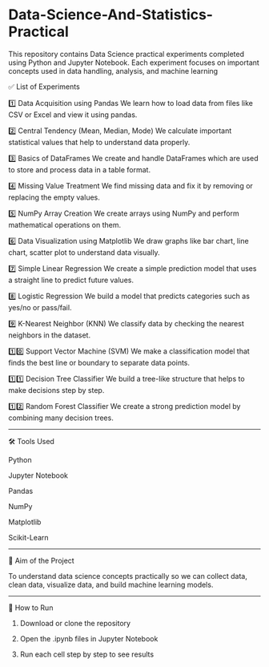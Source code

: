 # Data-Science-And-Statistics-Practical
This repository contains Data Science practical experiments completed using Python and Jupyter Notebook. Each experiment focuses on important concepts used in data handling, analysis, and machine learning

✅ List of Experiments

1️⃣ Data Acquisition using Pandas
We learn how to load data from files like CSV or Excel and view it using pandas.

2️⃣ Central Tendency (Mean, Median, Mode)
We calculate important statistical values that help to understand data properly.

3️⃣ Basics of DataFrames
We create and handle DataFrames which are used to store and process data in a table format.

4️⃣ Missing Value Treatment
We find missing data and fix it by removing or replacing the empty values.

5️⃣ NumPy Array Creation
We create arrays using NumPy and perform mathematical operations on them.

6️⃣ Data Visualization using Matplotlib
We draw graphs like bar chart, line chart, scatter plot to understand data visually.

7️⃣ Simple Linear Regression
We create a simple prediction model that uses a straight line to predict future values.

8️⃣ Logistic Regression
We build a model that predicts categories such as yes/no or pass/fail.

9️⃣ K-Nearest Neighbor (KNN)
We classify data by checking the nearest neighbors in the dataset.

1️⃣0️⃣ Support Vector Machine (SVM)
We make a classification model that finds the best line or boundary to separate data points.

1️⃣1️⃣ Decision Tree Classifier
We build a tree-like structure that helps to make decisions step by step.

1️⃣2️⃣ Random Forest Classifier
We create a strong prediction model by combining many decision trees.


---

🛠 Tools Used

Python

Jupyter Notebook

Pandas

NumPy

Matplotlib

Scikit-Learn



---

🎯 Aim of the Project

To understand data science concepts practically so we can collect data, clean data, visualize data, and build machine learning models.


---

🚀 How to Run

1. Download or clone the repository


2. Open the .ipynb files in Jupyter Notebook


3. Run each cell step by step to see results
